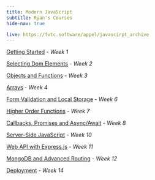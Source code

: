 ```yaml
---
title: Modern JavaScript
subtitle: Ryan's Courses
hide-nav: true

live: https://fvtc.software/appel/javascirpt_archive
---
```


[Getting Started](/appel/javascript/getting-started) - _Week 1_

[Selecting Dom Elements](/appel/javascript/selecting-dom-elements) - _Week 2_

[Objects and Functions](/appel/javascript/objects-and-functions) - _Week 3_

[Arrays](/appel/javascript/arrays) - _Week 4_

[Form Validation and Local Storage](/appel/javascript/form-validation-and-local-storage) - _Week 6_

[Higher Order Functions](/appel/javascript/higher-order-functions) - _Week 7_

[Callbacks, Promises and Async/Await](/appel/javascript/callbacks-promises-async-await) - _Week 8_

[Server-Side JavaScript](/appel/javascript/server-side-javascript) - _Week 10_

[Web API with Express.js](/appel/javascript/web-api-with-express) - _Week 11_

[MongoDB and Advanced Routing](/appel/javascript/mongodb-and-adv-routing) - _Week 12_

[Deployment](/appel/javascript/deployment) - _Week 14_
